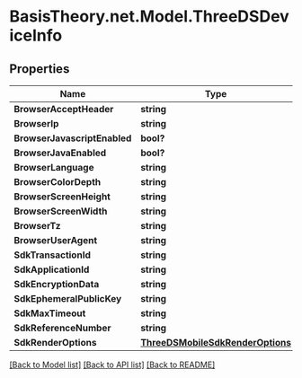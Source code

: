 
# BasisTheory.net.Model.ThreeDSDeviceInfo

## Properties

Name | Type | Description | Notes
------------ | ------------- | ------------- | -------------
**BrowserAcceptHeader** | **string** |  | [optional] 
**BrowserIp** | **string** |  | [optional] 
**BrowserJavascriptEnabled** | **bool?** |  | [optional] 
**BrowserJavaEnabled** | **bool?** |  | [optional] 
**BrowserLanguage** | **string** |  | [optional] 
**BrowserColorDepth** | **string** |  | [optional] 
**BrowserScreenHeight** | **string** |  | [optional] 
**BrowserScreenWidth** | **string** |  | [optional] 
**BrowserTz** | **string** |  | [optional] 
**BrowserUserAgent** | **string** |  | [optional] 
**SdkTransactionId** | **string** |  | [optional] 
**SdkApplicationId** | **string** |  | [optional] 
**SdkEncryptionData** | **string** |  | [optional] 
**SdkEphemeralPublicKey** | **string** |  | [optional] 
**SdkMaxTimeout** | **string** |  | [optional] 
**SdkReferenceNumber** | **string** |  | [optional] 
**SdkRenderOptions** | [**ThreeDSMobileSdkRenderOptions**](ThreeDSMobileSdkRenderOptions.md) |  | [optional] 

[[Back to Model list]](../README.md#documentation-for-models)
[[Back to API list]](../README.md#documentation-for-api-endpoints)
[[Back to README]](../README.md)

